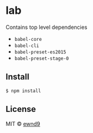 # lab

Contains top level dependencies

- `babel-core`
- `babel-cli`
- `babel-preset-es2015`
- `babel-preset-stage-0`

## Install

```
$ npm install
```

## License

MIT © [ewnd9](http://ewnd9.com)
